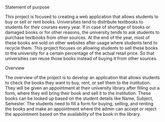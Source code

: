 Statement of purpose

This project is focused to creating a web application that allows students to buy or sell or rent books. Universities tend to distribute textbooks to students for their courses every year.  If in case of shortage of books or damaged books or for other reasons, the university tends to ask students to purchase textbooks from other sources. At the end of the year, most of these books are sold on other websites after usage where students tend to recycle them. This project focuses on allowing students to sell these books to the university for a certain percentage of the actual retail price. So that universities can reuse those books instead of buying it from other sources.

Overview

The overview of the project is to develop an application that allows students to check the books they want to buy, rent, or sell them to the institution. They will be given an appointment at their university library after filling out a form, where they will bring their book and sell it to the institution. These books can be looked up based on the student details like Name, Subject, Semester. The students need to fill a form for buying, selling, and renting the books and make an appointment where the admin can accept or reject the appointment based on the availability of the book in the library.


